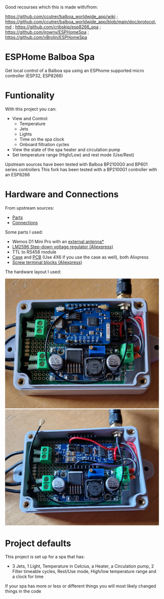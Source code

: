 Good recourses which this is made with/from:

https://github.com/ccutrer/balboa_worldwide_app/wiki ; https://github.com/ccutrer/balboa_worldwide_app/blob/main/doc/protocol.md ; https://github.com/cribskip/esp8266_spa ; https://github.com/jrowny/ESPHomeSpa ; https://github.com/vBrolin/ESPHomeSpa

# ESPHome Balboa Spa

Get local control of a Balboa spa using an ESPhome supported micro controller (ESP32, ESP8266)

# Funtionality

With this project you can:

- View and Control:
  - Temperature
  - Jets
  - Lights
  - Time on the spa clock
  - Onboard filtration cycles
- View the state of the spa heater and circulation pump
- Set temperature range (High/Low) and rest mode (Use/Rest)

Upstream sources have been tested with Balboa BP2100G0 and BP601 series controllers
This fork has been tested with a BP2100G1 controller with an ESP8266

# Hardware and Connections

From upstream sources:

- [Parts](https://github.com/cribskip/esp8266_spa#parts)
- [Connections](https://github.com/cribskip/esp8266_spa#hardware-connections)

Some parts I used:

- Wemos D1 Mini Pro with an [external antenna*](pictures/external_antenna.md)
- [LM2596 Step-down voltage regulator (Aliexpress)](https://www.aliexpress.com/item/32653212622.html)
- TTL to RS458 module
- [Case](https://www.aliexpress.com/item/1005005341333614.html) and [PCB](https://www.aliexpress.com/item/1005003384353640.html) (Use 4X6 if you use the case as well), both Alixpress
- [Screw terminal blocks (Aliexpress)](https://www.aliexpress.com/item/32868515933.html)

The hardware layout I used:

![1](pictures/with_esp.jpg) ![2](pictures/under_esp.jpg)

# Project defaults

This project is set up for a spa that has:

- 3 Jets, 1 Light, Temperature in Celcius, a Heater, a Circulation pump, 2 Filter timeable cycles, Rest/Use mode, High/low temperature range and a clock for time

If your spa has more or less or different things you will most likely changed things in the code

